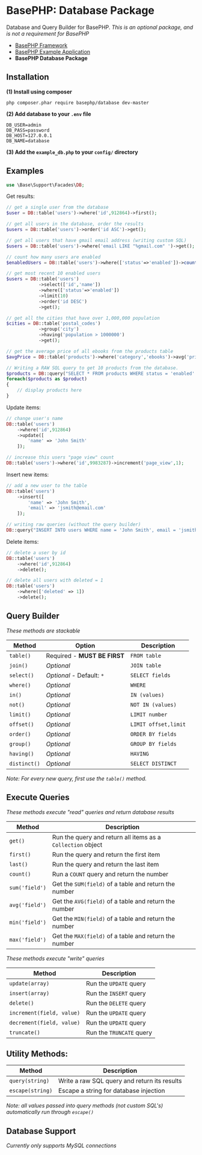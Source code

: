 # BasePHP: Database Package
Database and Query Builder for BasePHP. *This is an optional package, and is not a requirement for BasePHP*

* [BasePHP Framework](https://github.com/basephp/framework)
* [BasePHP Example Application](https://github.com/basephp/application)
* **BasePHP Database Package**

## Installation

**(1) Install using composer**

`php composer.phar require basephp/database dev-master`

**(2) Add database to your `.env` file**

```
DB_USER=admin
DB_PASS=password
DB_HOST=127.0.0.1
DB_NAME=database
```

**(3) Add the `example_db.php` to your `config/` directory**


## Examples

```php
use \Base\Support\Facades\DB;
```

Get results:

```php
// get a single user from the database
$user = DB::table('users')->where('id',912864)->first();

// get all users in the database, order the results
$users = DB::table('users')->order('id ASC')->get();

// get all users that have gmail email address (writing custom SQL)
$users = DB::table('users')->where('email LIKE "%gmail.com" ')->get();

// count how many users are enabled
$enabledUsers = DB::table('users')->where(['status'=>'enabled'])->count();

// get most recent 10 enabled users
$users = DB::table('users')
            ->select(['id','name'])
            ->where(['status'=>'enabled'])
            ->limit(10)
            ->order('id DESC')
            ->get();

// get all the cities that have over 1,000,000 population
$cities = DB::table('postal_codes')
            ->group('city')
            ->having('population > 1000000')
            ->get();

// get the average price of all ebooks from the products table
$avgPrice = DB::table('products')->where('category','ebooks')->avg('price');

// Writing a RAW SQL query to get 10 products from the database.
$products = DB::query("SELECT * FROM products WHERE status = 'enabled' LIMIT 10");
foreach($products as $product)
{
    // display products here
}
```

Update items:

```php
// change user's name
DB::table('users')
    ->where('id',912864)
    ->update([
        'name' => 'John Smith'
    ]);

// increase this users "page view" count
DB::table('users')->where('id',9983287)->increment('page_view',1);
```

Insert new items:

```php
// add a new user to the table
DB::table('users')
    ->insert([
        'name' => 'John Smith',
        'email' => 'jsmith@email.com'
    ]);

// writing raw queries (without the query builder)
DB::query("INSERT INTO users WHERE name = 'John Smith', email = 'jsmith@email.com' ");
```

Delete items:

```php
// delete a user by id
DB::table('users')
    ->where('id',912864)
    ->delete();

// delete all users with deleted = 1
DB::table('users')
    ->where(['deleted' => 1])
    ->delete();
```


## Query Builder

*These methods are stackable*

|Method           |Option                         |Description           |
|---              |---                            |---                   |
|`table()`        | Required - **MUST BE FIRST**  | `FROM table`         |
|`join()`         | *Optional*                    | `JOIN table`         |
|`select()`       | *Optional* - Default: `*`     | `SELECT fields`      |
|`where()`        | *Optional*                    | `WHERE`              |
|`in()`           | *Optional*                    | `IN (values)`        |
|`not()`          | *Optional*                    | `NOT IN (values)`    |
|`limit()`        | *Optional*                    | `LIMIT number`       |
|`offset()`       | *Optional*                    | `LIMIT offset,limit` |
|`order()`        | *Optional*                    | `ORDER BY fields`    |
|`group()`        | *Optional*                    | `GROUP BY fields`    |
|`having()`       | *Optional*                    | `HAVING`             |
|`distinct()`     | *Optional*                    | `SELECT DISTINCT`    |

*Note: For every new query, first use the `table()` method.*


## Execute Queries

*These methods execute "read" queries and return database results*

|Method             | Description                                                 |
|---                |---                                                          |
|`get()`            | Run the query and return all items as a `Collection` object |
|`first()`          | Run the query and return the first item                     |
|`last()`           | Run the query and return the last item                      |
|`count()`          | Run a `COUNT` query and return the number                   |
|`sum('field')`     | Get the `SUM(field)` of a table and return the number       |
|`avg('field')`     | Get the `AVG(field)` of a table and return the number       |
|`min('field')`     | Get the `MIN(field)` of a table and return the number       |
|`max('field')`     | Get the `MAX(field)` of a table and return the number       |


*These methods execute "write" queries*

|Method                       | Description                                   |
|---                          |---                                            |
|`update(array)`              | Run the `UPDATE` query                        |
|`insert(array)`              | Run the `INSERT` query                        |
|`delete()`                   | Run the `DELETE` query                        |
|`increment(field, value)`    | Run the `UPDATE` query                        |
|`decrement(field, value)`    | Run the `UPDATE` query                        |
|`truncate()`                 | Run the `TRUNCATE` query                      |


Utility Methods:
---------------

|Method                       | Description                                              |
|---                          |---                                                       |
|`query(string)`              | Write a raw SQL query and return its results             |
|`escape(string)`             | Escape a string for database injection                   |

*Note: all values passed into query methods (not custom SQL's) automatically run through `escape()`*


## Database Support

*Currently only supports MySQL connections*
